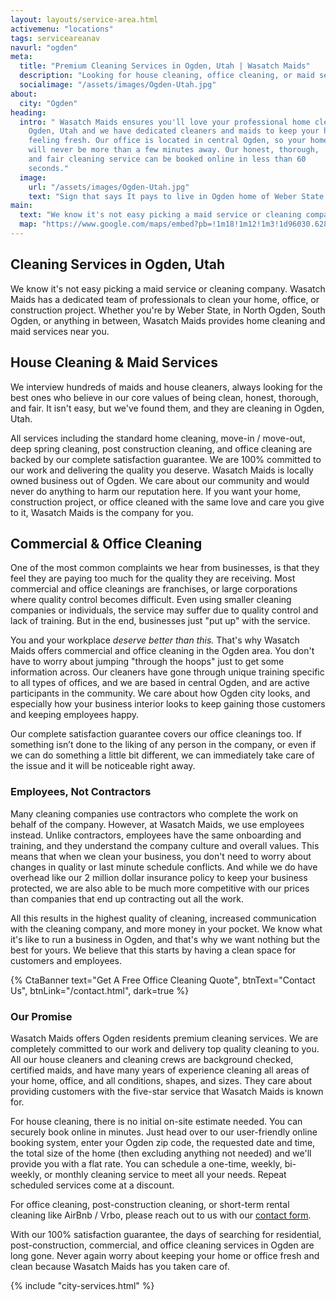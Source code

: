 ```yaml
---
layout: layouts/service-area.html
activemenu: "locations"
tags: serviceareanav
navurl: "ogden"
meta:
  title: "Premium Cleaning Services in Ogden, Utah | Wasatch Maids"
  description: "Looking for house cleaning, office cleaning, or maid services in Ogden? Wasatch Maids is the company that offers the best cleaning services. Book your home cleaning in 60 seconds."
  socialimage: "/assets/images/Ogden-Utah.jpg"
about:
  city: "Ogden"
heading:
  intro: " Wasatch Maids ensures you'll love your professional home cleaners in
    Ogden, Utah and we have dedicated cleaners and maids to keep your home
    feeling fresh. Our office is located in central Ogden, so your home
    will never be more than a few minutes away. Our honest, thorough,
    and fair cleaning service can be booked online in less than 60
    seconds."
  image:
    url: "/assets/images/Ogden-Utah.jpg"
    text: "Sign that says It pays to live in Ogden home of Weber State University in Ogden, Utah"
main:
  text: "We know it's not easy picking a maid service or cleaning company. Wasatch Maids has a small, dedicated team of professionals to clean your home. Whether you're by Weber State, in North Ogden, South Ogden, or anything in between, Wasatch Maids provides home cleaning and maid services near you."
  map: "https://www.google.com/maps/embed?pb=!1m18!1m12!1m3!1d96030.62898905447!2d-112.04271385851796!3d41.22270413111622!2m3!1f0!2f0!3f0!3m2!1i1024!2i768!4f13.1!3m3!1m2!1s0x87530e94da9c4d7b%3A0x61dcd77b34b32c!2sOgden%2C+UT!5e0!3m2!1sen!2sus!4v1482436098799"
---
```


<section class="section_text">
<div class="section_text-container">
<div class="text-content normal-weight">

## Cleaning Services in Ogden, Utah

We know it's not easy picking a maid service or cleaning company. Wasatch Maids has a dedicated team of professionals to clean your home, office, or construction project. Whether you're by Weber State, in North Ogden, South Ogden, or anything in between, Wasatch Maids provides home cleaning and maid services near you.

## House Cleaning & Maid Services

We interview hundreds of maids and house cleaners, always looking for the best ones who believe in our core values of being <span class="key">clean, honest, thorough, and fair</span>. It isn't easy, but we've found them, and they are cleaning in Ogden, Utah.

All services including the standard home cleaning, move-in / move-out, deep spring cleaning, post construction cleaning, and office cleaning are backed by our <span class="key blue">complete satisfaction guarantee</span>. We are 100% committed to our work and delivering the quality you deserve. Wasatch Maids is locally owned business out of Ogden. We care about our community and would never do anything to harm our reputation here. If you want your home, construction project, or office cleaned with the same love and care you give to it, Wasatch Maids is the company for you.

## Commercial & Office Cleaning

One of the most common complaints we hear from businesses, is that they feel they are paying too much for the quality they are receiving. Most commercial and office cleanings are franchises, or large corporations where quality control becomes difficult. Even using smaller cleaning companies or individuals, the service may suffer due to quality control and lack of training. But in the end, businesses just "put up" with the service.

You and your workplace <em>deserve better than this.</em> That's why Wasatch Maids offers commercial and office cleaning in the Ogden area. You don't have to worry about jumping "through the hoops" just to get some information across. Our cleaners have gone through unique training specific to all types of offices, and we are based in central Ogden, and are active participants in the community. We care about how Ogden city looks, and especially how your business interior looks to keep gaining those customers and keeping employees happy.

Our <span class="key">complete satisfaction guarantee</span> covers our office cleanings too. If something isn’t done to the liking of any person in the company, or even if we can do something a little bit different, we can immediately take care of the issue and it will be noticeable right away.

### Employees, Not Contractors

Many cleaning companies use contractors who complete the work on behalf of the company. However, at Wasatch Maids, we use employees instead. Unlike contractors, employees have the same onboarding and training, and they understand the company culture and overall values. This means that when we clean your business, you don't need to worry about changes in quality or last minute schedule conflicts. And while we do have overhead like our <span class="key">2 million dollar insurance policy</span> to keep your business protected, we are also able to be much more competitive with our prices than companies that end up contracting out all the work.

All this results in the <span class="key blue">highest quality</span> of cleaning, increased communication with the cleaning company, and more money in your pocket. We know what it's like to run a business in Ogden, and that's why we want nothing but the best for yours. We believe that this starts by having a clean space for customers and employees.

</div>
</div>
</section>
 {% CtaBanner text="Get A Free Office Cleaning Quote", btnText="Contact Us", btnLink="/contact.html",
  dark=true %}

<section class="section_text">
<div class="section_text-container">
<div class="text-content normal-weight">

### Our Promise

Wasatch Maids offers Ogden residents premium cleaning services. We are <span class="key">completely committed</span> to our work and delivery top quality cleaning to you. All our house cleaners and cleaning crews are background checked, certified maids, and have many years of experience cleaning all areas of your home, office, and all conditions, shapes, and sizes. They care about providing customers with the <span class="key blue">five-star service</span> that Wasatch Maids is known for.

For house cleaning, there is no initial on-site estimate needed. You can securely book online in minutes. Just head over to our user-friendly online booking system, enter your Ogden zip code, the requested date and time, the total size of the home (then excluding anything not needed) and we'll provide you with a flat rate. You can schedule a one-time, weekly, bi-weekly, or monthly cleaning service to meet all your needs. Repeat scheduled services come at a discount.

For office cleaning, post-construction cleaning, or short-term rental cleaning like AirBnb / Vrbo, please reach out to us with our <a href="/contact.html" class="key blue">contact form</a>.

With our 100% satisfaction guarantee, the days of searching for residential, post-construction, commercial, and office cleaning services in Ogden are long gone. Never again worry about keeping your home or office fresh and clean because Wasatch Maids has you taken care of.

{% include "city-services.html" %}
